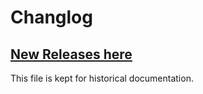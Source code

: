 # Changlog

## [New Releases here](https://github.com/kickstarter/cog-consul-oss/releases)

This file is kept for historical documentation.


